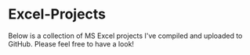 # Excel-Projects
Below is a collection of MS Excel projects I've compiled and uploaded to GitHub. Please feel free to have a look!
